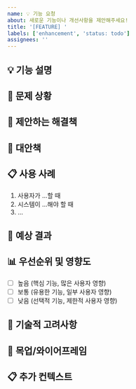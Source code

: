 ```yaml
---
name: 💡 기능 요청
about: 새로운 기능이나 개선사항을 제안해주세요!
title: '[FEATURE] '
labels: ['enhancement', 'status: todo']
assignees: ''
---
```


## 💡 기능 설명
<!-- 원하는 기능에 대해 명확하고 간단하게 설명해주세요 -->

## 🚨 문제 상황
<!-- 어떤 문제를 해결하려고 하는지 설명해주세요. 예: 항상 [...] 때문에 짜증이 난다 -->

## 💭 제안하는 해결책
<!-- 이 기능 요청을 어떻게 구현했으면 좋겠는지 명확하고 간단하게 설명해주세요 -->

## 🔄 대안책
<!-- 고려해본 대안이나 기능이 있다면 명확하고 간단하게 설명해주세요 -->

## 📋 사용 사례
<!-- 이 기능이 어떤 상황에서 사용될지 구체적인 예시를 들어주세요 -->
1. 사용자가 ...할 때
2. 시스템이 ...해야 할 때  
3. ...

## 🎯 예상 결과
<!-- 이 기능이 구현되면 어떤 결과를 기대하는지 설명해주세요 -->

## 📊 우선순위 및 영향도
- [ ] 높음 (핵심 기능, 많은 사용자 영향)
- [ ] 보통 (유용한 기능, 일부 사용자 영향)
- [ ] 낮음 (선택적 기능, 제한적 사용자 영향)

## 🔧 기술적 고려사항
<!-- 구현에 필요한 기술적 요구사항이나 제약사항이 있다면 작성해주세요 -->

## 📸 목업/와이어프레임
<!-- UI/UX 관련 기능이라면 간단한 스케치나 목업을 첨부해주세요 -->

## 📋 추가 컨텍스트
<!-- 이 기능 요청에 대한 다른 컨텍스트나 스크린샷을 여기에 추가하세요 --> 